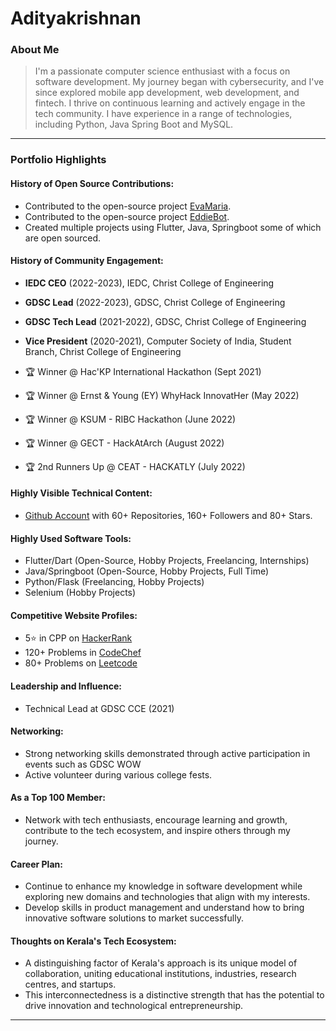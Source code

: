 # Adityakrishnan

### About Me

> I'm a passionate computer science enthusiast with a focus on software development. My journey began with cybersecurity, and I've since explored mobile app development, web development, and fintech. I thrive on continuous learning and actively engage in the tech community. I have experience in a range of technologies, including Python, Java Spring Boot and MySQL.


---

### Portfolio Highlights

#### History of Open Source Contributions:

- Contributed to the open-source project [EvaMaria](https://github.com/adi-code22/EvaMaria).
- Contributed to the open-source project [EddieBot](https://github.com/adi-code22/EddieBot).
- Created multiple projects using Flutter, Java, Springboot some of which are open sourced.

#### History of Community Engagement:

- **IEDC CEO** (2022-2023), IEDC, Christ College of Engineering
- **GDSC Lead** (2022-2023), GDSC, Christ College of Engineering
- **GDSC Tech Lead** (2021-2022), GDSC, Christ College of Engineering
- **Vice President** (2020-2021), Computer Society of India, Student Branch, Christ College of Engineering

- 🏆 Winner @ Hac'KP International Hackathon (Sept 2021)
- 🏆 Winner @ Ernst & Young (EY) WhyHack InnovatHer (May 2022)
- 🏆 Winner @ KSUM - RIBC Hackathon (June 2022)
- 🏆 Winner @ GECT - HackAtArch (August 2022)
- 🏆 2nd Runners Up @ CEAT - HACKATLY (July 2022)

#### Highly Visible Technical Content:

- [Github Account](https://github.com/adi-code22) with 60+ Repositories, 160+ Followers and 80+ Stars.

#### Highly Used Software Tools:

- Flutter/Dart (Open-Source, Hobby Projects, Freelancing, Internships)
- Java/Springboot (Open-Source, Hobby Projects, Full Time)
- Python/Flask (Freelancing, Hobby Projects)
- Selenium (Hobby Projects)

#### Competitive Website Profiles:

- 5⭐ in CPP on [HackerRank](https://www.hackerrank.com/profile/adityakrishnanp1)
- 120+ Problems in [CodeChef](https://www.codechef.com/users/adityakrishnan)
- 80+ Problems on [Leetcode](https://leetcode.com/adi-code22/)

#### Leadership and Influence:

- Technical Lead at GDSC CCE (2021)

#### Networking:

- Strong networking skills demonstrated through active participation in events such as GDSC WOW
- Active volunteer during various college fests.

#### As a Top 100 Member:

- Network with tech enthusiasts, encourage learning and growth, contribute to the tech ecosystem, and inspire others through my journey.

#### Career Plan:

- Continue to enhance my knowledge in software development while exploring new domains and technologies that align with my interests.
- Develop skills in product management and understand how to bring innovative software solutions to market successfully.

#### Thoughts on Kerala's Tech Ecosystem:

- A distinguishing factor of Kerala's approach is its unique model of collaboration, uniting educational institutions, industries, research centres, and startups.
- This interconnectedness is a distinctive strength that has the potential to drive innovation and technological entrepreneurship.

---